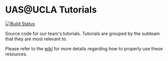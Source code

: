 # UAS@UCLA Tutorials
[![Build Status](https://travis-ci.com/uas-at-ucla/tutorials.svg?branch=master)](https://travis-ci.com/uas-at-ucla/tutorials)

Source code for our team's tutorials. Tutorials are grouped by the subteam that they are most relevant to.

Please refer to the [wiki](http://wiki.uasatucla.org) for more details regarding how to properly use these resources.
